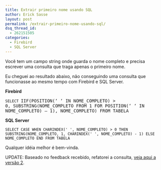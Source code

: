 ```yaml
---
title: Extrair primeiro nome usando SQL
author: Erick Sasse
layout: post
permalink: /extrair-primeiro-nome-usando-sql/
dsq_thread_id:
  - 262151505
categories:
  - Firebird
  - SQL Server
---
```

Você tem um campo string onde guarda o nome completo e precisa escrever uma consulta que traga apenas o primeiro nome.

Eu cheguei ao resultado abaixo, não conseguindo uma consulta que funcionasse ao mesmo tempo com Firebird e SQL Server.

**Firebird**

`SELECT `<span style="font-family: monospace;">IIF(POSITION(&#8216; &#8216; IN NOME_COMPLETO) > 0, SUBSTRING(NOME_COMPLETO FROM 1 FOR POSITION(&#8216; &#8216; IN NOME_COMPLETO) &#8211; 1), NOME_COMPLETO) </span><span style="font-family: monospace;">FROM TABELA</span>

**SQL Server**

`SELECT CASE WHEN CHARINDEX(' ', NOME_COMPLETO) > 0 THEN SUBSTRING(NOME_COMPLETO, 1, CHARINDEX(' ', NOME_COMPLETO) - 1) ELSE NOME_COMPLETO END FROM TABELA`

Qualquer idéia melhor é bem-vinda.

UPDATE: Baseado no feedback recebido, refatorei a consulta, [veja aqui a versão 2][1].

 [1]: http://www.ericksasse.com.br/extrair-primeiro-nome-usando-sql-v2-0/